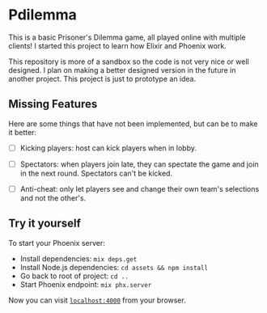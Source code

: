 # Pdilemma

This is a basic Prisoner's Dilemma game, all played online with multiple clients! I started this project to learn how Elixir and Phoenix work.

This repository is more of a sandbox so the code is not very nice or well designed. I plan on making a better designed version in the future in another project. This project is just to prototype an idea.

## Missing Features

Here are some things that have not been implemented, but can be to make it better:

- [ ] Kicking players: host can kick players when in lobby.

- [ ] Spectators: when players join late, they can spectate the game and join in the next round. Spectators can't be kicked.

- [ ] Anti-cheat: only let players see and change their own team's selections and not the other's.

## Try it yourself

To start your Phoenix server:

  * Install dependencies: `mix deps.get`
  * Install Node.js dependencies: `cd assets && npm install`
  * Go back to root of project: `cd ..`
  * Start Phoenix endpoint: `mix phx.server`

Now you can visit [`localhost:4000`](http://localhost:4000) from your browser.
